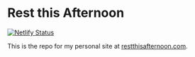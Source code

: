 # Rest this Afternoon

[![Netlify Status](https://api.netlify.com/api/v1/badges/5a3c3a9a-ae6a-424a-b48e-25cba6cb9695/deploy-status)](https://app.netlify.com/sites/restthisafternoon/deploys)

This is the repo for my personal site at [restthisafternoon.com](https://restthisafternoon.com).

